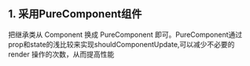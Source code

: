 ## 1. 采用PureComponent组件
把继承类从 Component 换成 PureComponent 即可。PureComponent通过prop和state的浅比较来实现shouldComponentUpdate,可以减少不必要的 render 操作的次数，从而提高性能